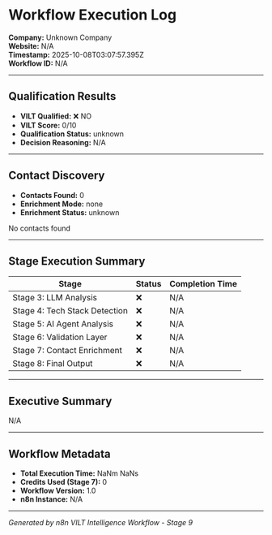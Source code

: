 # Workflow Execution Log
**Company:** Unknown Company  
**Website:** N/A  
**Timestamp:** 2025-10-08T03:07:57.395Z  
**Workflow ID:** N/A

---

## Qualification Results

- **VILT Qualified:** ❌ NO
- **VILT Score:** 0/10
- **Qualification Status:** unknown
- **Decision Reasoning:** N/A





---

## Contact Discovery

- **Contacts Found:** 0
- **Enrichment Mode:** none
- **Enrichment Status:** unknown

No contacts found

---

## Stage Execution Summary

| Stage | Status | Completion Time |
|-------|--------|-----------------|
| Stage 3: LLM Analysis | ❌ | N/A |
| Stage 4: Tech Stack Detection | ❌ | N/A |
| Stage 5: AI Agent Analysis | ❌ | N/A |
| Stage 6: Validation Layer | ❌ | N/A |
| Stage 7: Contact Enrichment | ❌ | N/A |
| Stage 8: Final Output | ❌ | N/A |

---

## Executive Summary

N/A

---

## Workflow Metadata

- **Total Execution Time:** NaNm NaNs
- **Credits Used (Stage 7):** 0
- **Workflow Version:** 1.0
- **n8n Instance:** N/A

---

*Generated by n8n VILT Intelligence Workflow - Stage 9*
